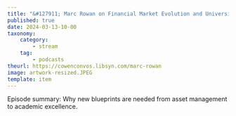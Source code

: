 ```yaml
---
title: "&#127911; Marc Rowan on Financial Market Evolution and University Governance"
published: true
date: 2024-03-13-10-00
taxonomy:
    category:
        - stream
    tag:
        - podcasts
theurl: https://cowenconvos.libsyn.com/marc-rowan
image: artwork-resized.JPEG
template: item
---
```


Episode summary: Why new blueprints are needed from asset management to academic excellence.
